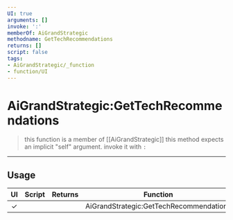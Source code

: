 ```yaml
---
UI: true
arguments: []
invoke: ':'
memberOf: AiGrandStrategic
methodname: GetTechRecommendations
returns: []
script: false
tags:
- AiGrandStrategic/_function
- function/UI
---
```

# AiGrandStrategic:GetTechRecommendations
> this function is a member of [[AiGrandStrategic]]
> this method expects an implicit "self" argument. invoke it with `:`
-----
## Usage
|  UI | Script | Returns | Function | Arguments |
|:---:|:------:|-------:|:--------:|:---------|
|✓| ||AiGrandStrategic:GetTechRecommendations||
